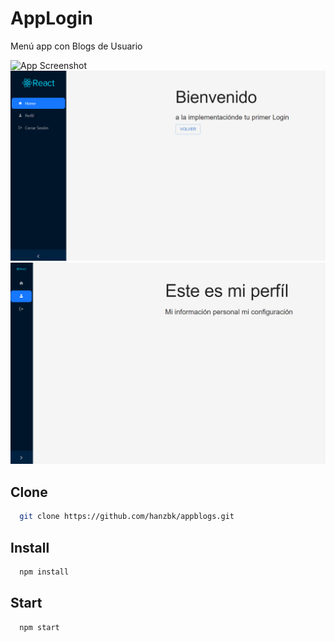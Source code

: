 
# AppLogin
Menú app con Blogs de Usuario

![App Screenshot](blogs.gif)
![App Screenshot](image-1.png)
![App Screenshot](image.png)
## Clone
```bash
  git clone https://github.com/hanzbk/appblogs.git
```
## Install
```bash
  npm install
```
## Start
```bash
  npm start
```
